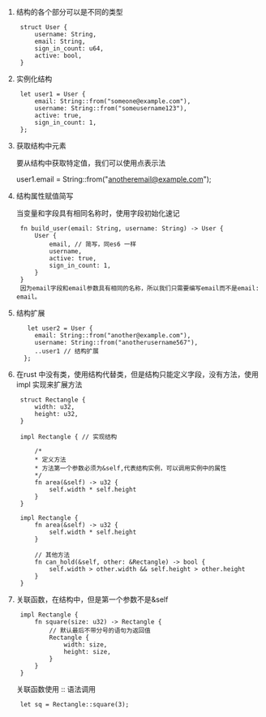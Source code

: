 1. 结构的各个部分可以是不同的类型

        struct User {
            username: String,
            email: String,
            sign_in_count: u64,
            active: bool,
        }

2. 实例化结构

        let user1 = User {
            email: String::from("someone@example.com"),
            username: String::from("someusername123"),
            active: true,
            sign_in_count: 1,
        };

3. 获取结构中元素

   要从结构中获取特定值，我们可以使用点表示法

   user1.email = String::from("anotheremail@example.com");

4. 结构属性赋值简写

   当变量和字段具有相同名称时，使用字段初始化速记

        fn build_user(email: String, username: String) -> User {
            User {
                email, // 简写，同es6 一样
                username,
                active: true,
                sign_in_count: 1,
            }
        }
        因为email字段和email参数具有相同的名称，所以我们只需要编写email而不是email: email。

5. 结构扩展

          let user2 = User {
            email: String::from("another@example.com"),
            username: String::from("anotherusername567"),
            ..user1 // 结构扩展
         };

6. 在rust 中没有类，使用结构代替类，但是结构只能定义字段，没有方法，使用impl 实现来扩展方法

        struct Rectangle {
            width: u32,
            height: u32,
        }

        impl Rectangle { // 实现结构
   
            /*
            * 定义方法
            * 方法第一个参数必须为&self,代表结构实例，可以调用实例中的属性
            */
            fn area(&self) -> u32 {
                self.width * self.height
            }
        }

        impl Rectangle {
            fn area(&self) -> u32 {
                self.width * self.height
            }
            
            // 其他方法
            fn can_hold(&self, other: &Rectangle) -> bool {
                self.width > other.width && self.height > other.height
            }
        }


7. 关联函数，在结构中，但是第一个参数不是&self

        impl Rectangle {
            fn square(size: u32) -> Rectangle {
                // 默认最后不带分号的语句为返回值
                Rectangle {
                    width: size,
                    height: size,
                }
            }
        }

   关联函数使用 :: 语法调用

        let sq = Rectangle::square(3);
